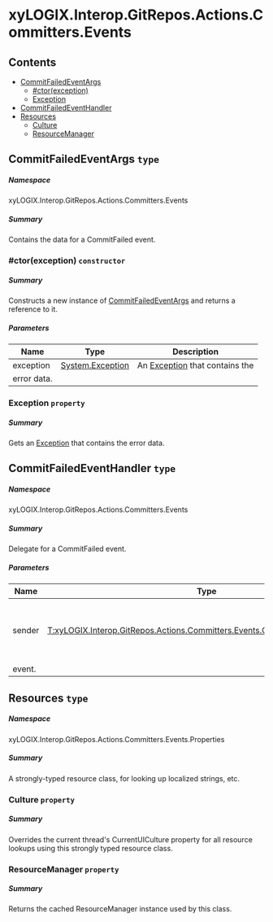 <a name='assembly'></a>
# xyLOGIX.Interop.GitRepos.Actions.Committers.Events

## Contents

- [CommitFailedEventArgs](#T-xyLOGIX-Interop-GitRepos-Actions-Committers-Events-CommitFailedEventArgs 'xyLOGIX.Interop.GitRepos.Actions.Committers.Events.CommitFailedEventArgs')
  - [#ctor(exception)](#M-xyLOGIX-Interop-GitRepos-Actions-Committers-Events-CommitFailedEventArgs-#ctor-System-Exception- 'xyLOGIX.Interop.GitRepos.Actions.Committers.Events.CommitFailedEventArgs.#ctor(System.Exception)')
  - [Exception](#P-xyLOGIX-Interop-GitRepos-Actions-Committers-Events-CommitFailedEventArgs-Exception 'xyLOGIX.Interop.GitRepos.Actions.Committers.Events.CommitFailedEventArgs.Exception')
- [CommitFailedEventHandler](#T-xyLOGIX-Interop-GitRepos-Actions-Committers-Events-CommitFailedEventHandler 'xyLOGIX.Interop.GitRepos.Actions.Committers.Events.CommitFailedEventHandler')
- [Resources](#T-xyLOGIX-Interop-GitRepos-Actions-Committers-Events-Properties-Resources 'xyLOGIX.Interop.GitRepos.Actions.Committers.Events.Properties.Resources')
  - [Culture](#P-xyLOGIX-Interop-GitRepos-Actions-Committers-Events-Properties-Resources-Culture 'xyLOGIX.Interop.GitRepos.Actions.Committers.Events.Properties.Resources.Culture')
  - [ResourceManager](#P-xyLOGIX-Interop-GitRepos-Actions-Committers-Events-Properties-Resources-ResourceManager 'xyLOGIX.Interop.GitRepos.Actions.Committers.Events.Properties.Resources.ResourceManager')

<a name='T-xyLOGIX-Interop-GitRepos-Actions-Committers-Events-CommitFailedEventArgs'></a>
## CommitFailedEventArgs `type`

##### Namespace

xyLOGIX.Interop.GitRepos.Actions.Committers.Events

##### Summary

Contains the data for a CommitFailed event.

<a name='M-xyLOGIX-Interop-GitRepos-Actions-Committers-Events-CommitFailedEventArgs-#ctor-System-Exception-'></a>
### #ctor(exception) `constructor`

##### Summary

Constructs a new instance of
[CommitFailedEventArgs](#T-xyLOGIX-Interop-GitRepos-Actions-Committers-Events-CommitFailedEventArgs 'xyLOGIX.Interop.GitRepos.Actions.Committers.Events.CommitFailedEventArgs')
and returns a reference to it.

##### Parameters

| Name | Type | Description |
| ---- | ---- | ----------- |
| exception | [System.Exception](http://msdn.microsoft.com/query/dev14.query?appId=Dev14IDEF1&l=EN-US&k=k:System.Exception 'System.Exception') | An [Exception](http://msdn.microsoft.com/query/dev14.query?appId=Dev14IDEF1&l=EN-US&k=k:System.Exception 'System.Exception') that contains the
error data. |

<a name='P-xyLOGIX-Interop-GitRepos-Actions-Committers-Events-CommitFailedEventArgs-Exception'></a>
### Exception `property`

##### Summary

Gets an [Exception](http://msdn.microsoft.com/query/dev14.query?appId=Dev14IDEF1&l=EN-US&k=k:System.Exception 'System.Exception') that contains the error data.

<a name='T-xyLOGIX-Interop-GitRepos-Actions-Committers-Events-CommitFailedEventHandler'></a>
## CommitFailedEventHandler `type`

##### Namespace

xyLOGIX.Interop.GitRepos.Actions.Committers.Events

##### Summary

Delegate for a CommitFailed event.

##### Parameters

| Name | Type | Description |
| ---- | ---- | ----------- |
| sender | [T:xyLOGIX.Interop.GitRepos.Actions.Committers.Events.CommitFailedEventHandler](#T-T-xyLOGIX-Interop-GitRepos-Actions-Committers-Events-CommitFailedEventHandler 'T:xyLOGIX.Interop.GitRepos.Actions.Committers.Events.CommitFailedEventHandler') | Reference to the instance of the object that raised the
event. |

<a name='T-xyLOGIX-Interop-GitRepos-Actions-Committers-Events-Properties-Resources'></a>
## Resources `type`

##### Namespace

xyLOGIX.Interop.GitRepos.Actions.Committers.Events.Properties

##### Summary

A strongly-typed resource class, for looking up localized strings, etc.

<a name='P-xyLOGIX-Interop-GitRepos-Actions-Committers-Events-Properties-Resources-Culture'></a>
### Culture `property`

##### Summary

Overrides the current thread's CurrentUICulture property for all
  resource lookups using this strongly typed resource class.

<a name='P-xyLOGIX-Interop-GitRepos-Actions-Committers-Events-Properties-Resources-ResourceManager'></a>
### ResourceManager `property`

##### Summary

Returns the cached ResourceManager instance used by this class.

